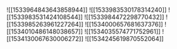 ![[1533964843643858944]]
![[1533983530178314240]]
![[1533983531424108544]]
![[1533984472298770432]]
![[1533985263961227264]]
![[1534000657681637376]]
![[1534010486148038657]]
![[1534035574771752961]]
![[1534130067630006272]]
![[1534245619870552064]]
